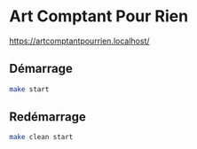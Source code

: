 # Art Comptant Pour Rien

<https://artcomptantpourrien.localhost/>

## Démarrage

```sh
make start
```

## Redémarrage

```sh
make clean start
```
